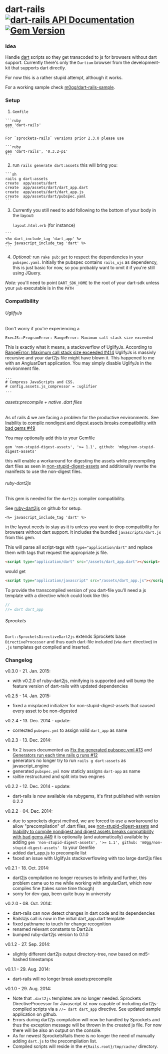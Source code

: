 # dart-rails [![dart-rails API Documentation](https://www.omniref.com/ruby/gems/dart-rails.png)](https://www.omniref.com/ruby/gems/dart-rails) [![Gem Version](https://badge.fury.io/rb/dart-rails.svg)](http://badge.fury.io/rb/dart-rails) #

### Idea ###

Handle [dart](https://www.dartlang.org/ 'dartlang.org') scripts so they get transcoded to js for browsers
without dart support. Currently there's only the `Dartium` browser from the development-kit that supports
dart directly.

For now this is a rather stupid attempt, although it works.

For a working sample check [m0gg/dart-rails-sample](https://github.com/m0gg/dart-rails-sample 'm0gg/dart-rails-sample').

### Setup ###

  1. `Gemfile`

    ```ruby
    gem 'dart-rails'
     ```
    
    For `sprockets-rails` versions prior 2.3.0 please use 
    
    ```ruby
    gem 'dart-rails', '0.3.2-p1'
    ```

  2. run `rails generate dart:assets` this will bring you:

    ```sh
    rails g dart:assets
    create  app/assets/dart
    create  app/assets/dart/dart_app.dart
    create  app/assets/dart/dart_app.js
    create  app/assets/dart/pubspec.yaml
    ```

  3. Currently you still need to add following to the bottom of your body in the layout:

     `layout.html.erb` (for instance)

    ```
    <%= dart_include_tag 'dart_app' %>
    <%= javascript_include_tag 'dart' %>
    ```

  4. *Optional:* run `rake pub:get` to respect the dependencies in your `pubspec.yaml`.
  Initially the pubspec contains `rails_ujs` as dependency, this is just basic for now,
  so you probably want to omit it if you're still using JQuery.

  *Note:* you'll need to point `DART_SDK_HOME` to the root of your dart-sdk unless your `pub` executable is in the `PATH`

### Compatibility ###

###### UglifyJs ######

Don't worry if you're experiencing a

```
ExecJS::ProgramError: RangeError: Maximum call stack size exceeded
```

This is exactly what it means, a stackoverflow of UglifyJs. According to
[RangeError: Maximum call stack size exceeded #414](https://github.com/mishoo/UglifyJS2/issues/414) UglifyJs is
massivly recursive and your dart2js file might have blown it. This happened to me with an AngluarDart application.
You may simply disable UglifyJs in the environment file.

```
...
# Compress JavaScripts and CSS.
# config.assets.js_compressor = :uglifier
...
```

###### assets:precompile + native .dart files ######

As of rails 4 we are facing a problem for the productive environments.
See [Inability to compile nondigest and digest assets breaks compatibility with bad gems #49](https://github.com/rails/sprockets-rails/issues/49)

You may optionally add this to your Gemfile

```
gem 'non-stupid-digest-assets', '>= 1.1', github: 'm0gg/non-stupid-digest-assets'
```

this will enable a workaround for digesting the assets while precompiling dart files as
seen in [non-stupid-digest-assets](https://github.com/alexspeller/non-stupid-digest-assets) and
additionally rewrite the manifests to use the non-digest files.

###### ruby-dart2js ######

This gem is needed for the `dart2js` compiler compatibility.

See [ruby-dart2js](https://github.com/m0gg/ruby-dart2js) on github for setup.

```
<%= javascript_include_tag 'dart' %>
```
in the layout needs to stay as it is unless you want to drop
compatibility for browsers without dart support.
It includes the bundled `javascripts/dart.js` from this gem.

This will parse all script-tags with `type="application/dart"` and replace them with tags that request
the appropriate js file.
```html
<script type="application/dart" src="/assets/dart_app.dart"></script>
```
would get
```html
<script type="application/javascript" src="/assets/dart_app.js"></script>
```
To provide the transcompiled version of you dart-file you'll need a js template
with a directive which could look like this
```javascript
//
//= dart dart_app
```

###### Sprockets ######

`Dart::SprocketsDirectiveDart2js` extends Sprockets base `DirectiveProcessor` and thus each dart-file
included (via `dart` directive) in `.js` templates get compiled and inserted.


### Changelog ###
v0.3.0 - 21. Jan. 2015:
  * with v0.2.0 of ruby-dart2js, minifying is supported and will bump the feature version of dart-rails with updated dependencies

v0.2.5 - 14. Jan. 2015:
  * fixed a misplaced initializer for non-stupid-digest-assets that caused every asset to be non-digested

v0.2.4 - 13. Dec. 2014 - update:
  * corrected `pubspec.yml` to assign valid `dart_app` as name

v0.2.3 - 13. Dec. 2014:
  * fix 2 issues documented as [Fix the generated pubspec.yml #13](https://github.com/m0gg/dart-rails/issues/13)
  and [Generators run each time rails g runs #12](https://github.com/m0gg/dart-rails/issues/12)
  * generators no longer try to run `rails g dart:assets` as javascript_engine
  * generated `pubspec.yml` now staticly assigns `dart-app` as name
  * railtie restructured and split into two engines

v0.2.2 - 12. Dec. 2014 - update:
  * dart-rails is now available via rubygems, it's first published with version 0.2.2

v0.2.2 - 04. Dec. 2014:
  * due to sprockets digest method, we are forced to use a workaround to allow
  "precompilation" of .dart files, see [non-stupid-digest-assets](https://github.com/alexspeller/non-stupid-digest-assets)
  and [Inability to compile nondigest and digest assets breaks compatibility with bad gems #49](https://github.com/rails/sprockets-rails/issues/49)
  it is optionally (and automatically) available by adding `gem 'non-stupid-digest-assets', '>= 1.1', github: 'm0gg/non-stupid-digest-assets'
` to your Gemfile
  * added dart_app.js to precompile list
  * faced an issue with UglifyJs stackoverflowing with too large dart2js files

v0.2.1 - 18. Oct. 2014:
  * dart2js compilation no longer recurses to infinity and further, this problem came uo to me while working with angularDart, which now compiles fine (takes some time though)
  * sorry for dev-gap, been quite busy in university

v0.2.0 - 08. Oct. 2014:
  * dart-rails can now detect changes in dart code and its dependencies
  * RailsUjs call is now in the initial dart_app.dart template
  * fixed pathname to touch for change recognition
  * renamed relevant constants to Dart2Js
  * bumped ruby-dart2js version to 0.1.0

v0.1.2 - 27. Sep. 2014:
  * slightly different dart2js output directory-tree, now based on md5-hashed timestamps

v0.1.1 - 29. Aug. 2014:
  * dart-rails will no longer break assets:precompile

v0.1.0 - 29. Aug. 2014:
  * Note that `.dart2js` templates are no longer needed. Sprockets
  DirectiveProcessor for Javascript ist now capable of including
  dart2js-compiled scripts via a `//= dart dart_app` directive. See
  updated sample application on github.
  * Errors during dart2js compilation will now be handled by Sprockets
  and thus the exception message will be thrown in the created js file.
  For now there will be also an output on the console.
  * As for newest SprocketsRails there is no longer the need of manually
  adding `dart.js` to the precompilation list.
  * Compiled scripts will reside in the `#{Rails.root}/tmp/cache/` directory.
